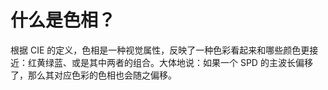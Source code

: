 # 什么是色相？

根据 CIE 的定义，色相是一种视觉属性，反映了一种色彩看起来和哪些颜色更接近：红黄绿蓝、或是其中两者的组合。大体地说：如果一个 SPD 的主波长偏移了，那么其对应色彩的色相也会随之偏移。
